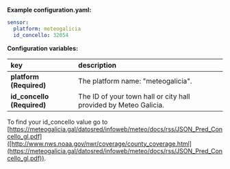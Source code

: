 **Example configuration.yaml:**

```yaml
sensor:
  platform: meteogalicia
  id_concello: 32054
```

**Configuration variables:**  
  
key | description  
:--- | :---  
**platform (Required)** | The platform name: "meteogalicia".  
**id_concello (Required)** | The ID of your town hall or city hall provided by Meteo Galicia.  
  
 
To find your id_concello value go to [https://meteogalicia.gal/datosred/infoweb/meteo/docs/rss/JSON_Pred_Concello_gl.pdf]([http://www.nws.noaa.gov/nwr/coverage/county_coverage.html](https://meteogalicia.gal/datosred/infoweb/meteo/docs/rss/JSON_Pred_Concello_gl.pdf)).  
  
